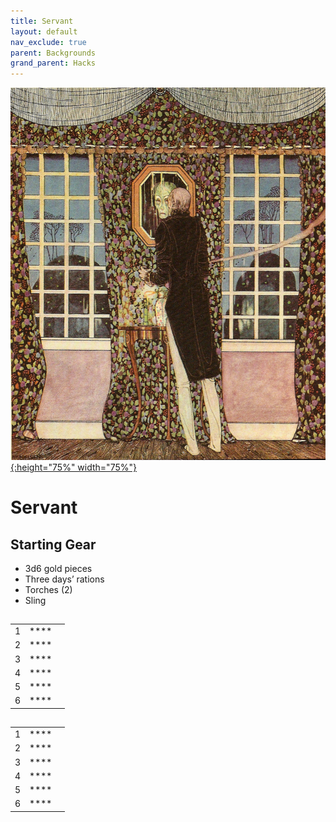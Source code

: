 ```yaml
---
title: Servant
layout: default
nav_exclude: true
parent: Backgrounds
grand_parent: Hacks
---
```


[![Alt text](/img/backgrounds/servant.jpg "East of the Sun and West of the Moon, illustrated by Kay Nielsen"){:height="75%" width="75%"}](/img/backgrounds/servant.jpg)

# Servant

## Starting Gear

- 3d6 gold pieces
- Three days’ rations
- Torches (2)
- Sling

##

|      |      |      |
| ---- | ---- | ---- |
| 1    |**** |      |
| 2    |**** |      |
| 3    |**** |      |
| 4    |**** |      |
| 5    |**** |      |
| 6    |**** |      |

##

|      |      |      |
| ---- | ---- | ---- |
| 1    |**** |      |
| 2    |**** |      |
| 3    |**** |      |
| 4    |**** |      |
| 5    |**** |      |
| 6    |**** |      |
